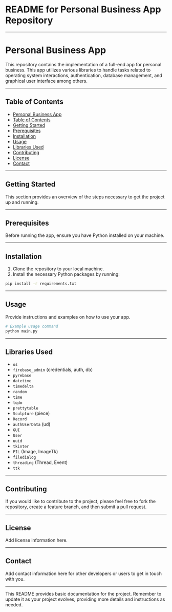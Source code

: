 # README for Personal Business App Repository

---

# Personal Business App

This repository contains the implementation of a full-end app for personal business. This app utilizes various libraries to handle tasks related to operating system interactions, authentication, database management, and graphical user interface among others.

---

## Table of Contents

- [Personal Business App](#personal-business-app)
- [Table of Contents](#table-of-contents)
- [Getting Started](#getting-started)
- [Prerequisites](#prerequisites)
- [Installation](#installation)
- [Usage](#usage)
- [Libraries Used](#libraries-used)
- [Contributing](#contributing)
- [License](#license)
- [Contact](#contact)

---

## Getting Started

This section provides an overview of the steps necessary to get the project up and running.

---

## Prerequisites

Before running the app, ensure you have Python installed on your machine.

---

## Installation

1. Clone the repository to your local machine.
2. Install the necessary Python packages by running:

```bash
pip install -r requirements.txt
```

---

## Usage

Provide instructions and examples on how to use your app.

```bash
# Example usage command
python main.py
```

---

## Libraries Used

- `os`
- `firebase_admin` (credentials, auth, db)
- `pyrebase`
- `datetime`
- `timedelta`
- `random`
- `time`
- `tqdm`
- `prettytable`
- `Sculpture` (piece)
- `Record`
- `authUserData` (ud)
- `GUI`
- `User`
- `uuid`
- `tkinter`
- `PIL` (Image, ImageTk)
- `filedialog`
- `threading` (Thread, Event)
- `ttk`

---

## Contributing

If you would like to contribute to the project, please feel free to fork the repository, create a feature branch, and then submit a pull request.

---

## License

Add license information here.

---

## Contact

Add contact information here for other developers or users to get in touch with you.

---

This README provides basic documentation for the project. Remember to update it as your project evolves, providing more details and instructions as needed.
